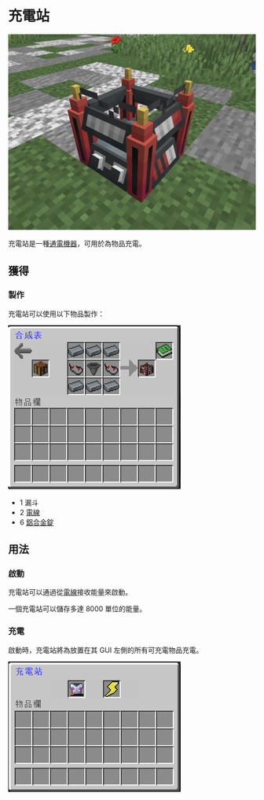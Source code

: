 # 充電站

![](<../.gitbook/assets/image (15).png>)

充電站是一種[通電機器](../space/energy-systems.md)，可用於為物品充電。

## 獲得

### 製作

充電站可以使用以下物品製作：

![](<../.gitbook/assets/image (13).png>)

* 1 漏斗
* 2 [電線](Wire.md)
* 6 [鋁合金錠](aluminium-alloy-ingot.md)

## 用法

### 啟動

充電站可以通過從[電線](Wire.md)接收能量來啟動。

一個充電站可以儲存多達 8000 單位的能量。

### 充電

啟動時，充電站將為放置在其 GUI 左側的所有可充電物品充電。

![](<../.gitbook/assets/image (14).png>)
